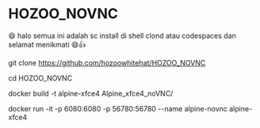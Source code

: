 # HOZOO_NOVNC
😄 halo semua ini adalah sc install di shell clond atau codespaces dan selamat menikmati 😄👍


git clone https://github.com/hozoowhitehat/HOZOO_NOVNC

cd HOZOO_NOVNC


docker build -t alpine-xfce4 Alpine_xfce4_noVNC/


docker run -it -p 6080:6080 -p 56780:56780 --name alpine-novnc alpine-xfce4
